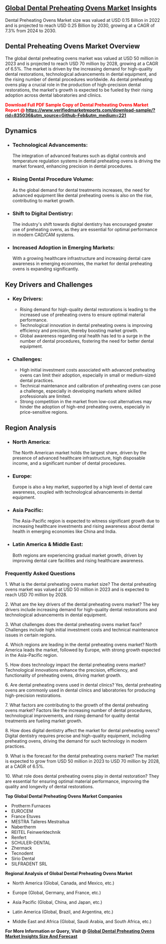 <h2><a href="https://www.verifiedmarketreports.com/download-sample/?rid=835036&amp;utm_source=Github&amp;utm_medium=221" target="_blank">Global Dental Preheating Ovens Market</a> Insights</h2><p>Dental Preheating Ovens Market size was valued at USD 0.15 Billion in 2022 and is projected to reach USD 0.25 Billion by 2030, growing at a CAGR of 7.3% from 2024 to 2030.</p><p> <h2>Dental Preheating Ovens Market Overview</h2> <p>The global dental preheating ovens market was valued at USD 50 million in 2023 and is projected to reach USD 70 million by 2028, growing at a CAGR of 6.5%. The market is driven by the increasing demand for high-quality dental restorations, technological advancements in dental equipment, and the rising number of dental procedures worldwide. As dental preheating ovens play a crucial role in the production of high-precision dental restorations, the market's growth is expected to be fueled by their rising adoption across dental laboratories and clinics.</p> <p><strong><p><span class=""><span style="color: #ff0000;"><strong>Download Full PDF Sample Copy of Dental Preheating Ovens Market Report</strong> @ </span><a href="https://www.verifiedmarketreports.com/download-sample/?rid=835036&amp;utm_source=Github-Feb&amp;utm_medium=221" target="_blank">https://www.verifiedmarketreports.com/download-sample/?rid=835036&amp;utm_source=Github-Feb&amp;utm_medium=221</a></span></p></strong></p> <h2>Dynamics</h2> <ul> <li><h3>Technological Advancements:</h3> The integration of advanced features such as digital controls and temperature regulation systems in dental preheating ovens is driving the market forward, enhancing precision in dental procedures.</li> <li><h3>Rising Dental Procedure Volume:</h3> As the global demand for dental treatments increases, the need for advanced equipment like dental preheating ovens is also on the rise, contributing to market growth.</li> <li><h3>Shift to Digital Dentistry:</h3> The industry's shift towards digital dentistry has encouraged greater use of preheating ovens, as they are essential for optimal performance in modern CAD/CAM systems.</li> <li><h3>Increased Adoption in Emerging Markets:</h3> With a growing healthcare infrastructure and increasing dental care awareness in emerging economies, the market for dental preheating ovens is expanding significantly.</li> </ul> <h2>Key Drivers and Challenges</h2> <ul> <li><h3>Key Drivers:</h3> <ul> <li>Rising demand for high-quality dental restorations is leading to the increased use of preheating ovens to ensure optimal material performance.</li> <li>Technological innovation in dental preheating ovens is improving efficiency and precision, thereby boosting market growth.</li> <li>Global awareness regarding oral health has led to a surge in the number of dental procedures, fostering the need for better dental equipment.</li> </ul> </li> <li><h3>Challenges:</h3> <ul> <li>High initial investment costs associated with advanced preheating ovens can limit their adoption, especially in small or medium-sized dental practices.</li> <li>Technical maintenance and calibration of preheating ovens can pose a challenge, especially in developing markets where skilled professionals are limited.</li> <li>Strong competition in the market from low-cost alternatives may hinder the adoption of high-end preheating ovens, especially in price-sensitive regions.</li> </ul> </li> </ul> <h2>Region Analysis</h2> <ul> <li><h3>North America:</h3> The North American market holds the largest share, driven by the presence of advanced healthcare infrastructure, high disposable income, and a significant number of dental procedures.</li> <li><h3>Europe:</h3> Europe is also a key market, supported by a high level of dental care awareness, coupled with technological advancements in dental equipment.</li> <li><h3>Asia Pacific:</h3> The Asia-Pacific region is expected to witness significant growth due to increasing healthcare investments and rising awareness about dental health in emerging economies like China and India.</li> <li><h3>Latin America & Middle East:</h3> Both regions are experiencing gradual market growth, driven by improving dental care facilities and rising healthcare awareness.</li> </ul> <h3>Frequently Asked Questions</h3> <p>1. What is the dental preheating ovens market size? The dental preheating ovens market was valued at USD 50 million in 2023 and is expected to reach USD 70 million by 2028.</p> <p>2. What are the key drivers of the dental preheating ovens market? The key drivers include increasing demand for high-quality dental restorations and technological advancements in dental equipment.</p> <p>3. What challenges does the dental preheating ovens market face? Challenges include high initial investment costs and technical maintenance issues in certain regions.</p> <p>4. Which regions are leading in the dental preheating ovens market? North America leads the market, followed by Europe, with strong growth expected in the Asia-Pacific region.</p> <p>5. How does technology impact the dental preheating ovens market? Technological innovations enhance the precision, efficiency, and functionality of preheating ovens, driving market growth.</p> <p>6. Are dental preheating ovens used in dental clinics? Yes, dental preheating ovens are commonly used in dental clinics and laboratories for producing high-precision restorations.</p> <p>7. What factors are contributing to the growth of the dental preheating ovens market? Factors like the increasing number of dental procedures, technological improvements, and rising demand for quality dental treatments are fueling market growth.</p> <p>8. How does digital dentistry affect the market for dental preheating ovens? Digital dentistry requires precise and high-quality equipment, including preheating ovens, driving the demand for such technology in modern practices.</p> <p>9. What is the forecast for the dental preheating ovens market? The market is expected to grow from USD 50 million in 2023 to USD 70 million by 2028, at a CAGR of 6.5%.</p> <p>10. What role does dental preheating ovens play in dental restoration? They are essential for ensuring optimal material performance, improving the quality and longevity of dental restorations.</p> </p><p><strong>Top Global Dental Preheating Ovens Market Companies</strong></p><div data-test-id=""><p><li>Protherm Furnaces</li><li> EUROCEM</li><li> France Etuves</li><li> MESTRA Talleres Mestraitua</li><li> Nabertherm</li><li> REITEL Feinwerktechnik</li><li> Renfert</li><li> SCHULER-DENTAL</li><li> Zhermack</li><li> Tecnodent</li><li> Sirio Dental</li><li> SILFRADENT SRL</li></p><div><strong>Regional Analysis of&nbsp;Global Dental Preheating Ovens Market</strong></div><ul><li dir="ltr"><p dir="ltr">North America&nbsp;(Global, Canada, and Mexico, etc.)</p></li><li dir="ltr"><p dir="ltr">Europe (Global, Germany, and France, etc.)</p></li><li dir="ltr"><p dir="ltr">Asia Pacific&nbsp;(Global, China, and Japan, etc.)</p></li><li dir="ltr"><p dir="ltr">Latin America&nbsp;(Global, Brazil, and Argentina, etc.)</p></li><li dir="ltr">Middle East and Africa&nbsp;(Global, Saudi Arabia, and South Africa, etc.)</li></ul><p><strong>For More Information or Query, Visit @&nbsp;</strong><strong><a href="https://www.verifiedmarketreports.com/product/dental-preheating-ovens-market/?utm_source=Github&amp;utm_medium=221" target="_blank">Global Dental Preheating Ovens Market Insights Size And Forecast</a></strong></p></div>
